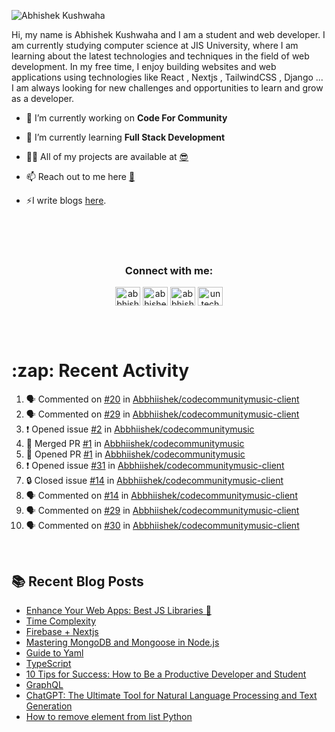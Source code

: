 <!-- <img src="./profileheader.png"> -->

![Abhishek Kushwaha](https://wiidgets.vercel.app/api/banner?title=Abhishek%20Kushwaha&bio=Code%20|%20Community%20|%20Music&twitter=abbhishekstwt)

<!-- <h1 align="center"> <img src="https://c.tenor.com/HO7EBVsu04oAAAAi/pikachu-pokemon.gif" width="50"> I'm Abhishek Kushwaha <img src="https://cdn.discordapp.com/emojis/852778687958482944.gif?v=1" width="50"></h1>
<p align="center">
  <img src="https://readme-typing-svg.herokuapp.com?color=00FFFF&width=380&height=45&lines=UG+at+JIS+UNIVERSITY;GDSC+Lead+22;Discord+Bot+Developer;Full+Stack+Developer;Open-Source+Enthusiast;Nice+To+Meet+You+...;&center=true">
  </p>




 -->
Hi, my name is Abhishek Kushwaha and I am a student and web developer.
I am currently studying computer science at JIS University, where I am learning about the latest technologies and techniques in the field of web development.
In my free time, I enjoy building websites and web applications using technologies like React , Nextjs , TailwindCSS , Django ... I am always looking for new challenges and opportunities to learn and grow as a developer.


- 🔭 I’m currently working on **Code For Community**

- 🌱 I’m currently learning **Full Stack Development**

- 👨‍💻 All of my projects are available at [😎](https://github.com/Abbhiishek)

- 📫 Reach out to me here **[📧](abhishekkushwaha1479@gmail.com)**

- ⚡I write blogs [here](https://dev.to/abbhiishek).

<br>
<br>
<br>

<h3  align="center">Connect with me:</h3>
<p  align="center">
<a href="https://twitter.com/abbhishek_k" target="blank"><img align="center" src="https://raw.githubusercontent.com/rahuldkjain/github-profile-readme-generator/master/src/images/icons/Social/twitter.svg" alt="abbhishek_k" height="30" width="40" /></a>
<a href="https://linkedin.com/in/abhishek-kushwaha-653a74213/" target="blank"><img align="center" src="https://raw.githubusercontent.com/rahuldkjain/github-profile-readme-generator/master/src/images/icons/Social/linked-in-alt.svg" alt="abhishek-kushwaha-653a74213/" height="30" width="40" /></a>
<a href="https://instagram.com/abbhishek_k" target="blank"><img align="center" src="https://raw.githubusercontent.com/rahuldkjain/github-profile-readme-generator/master/src/images/icons/Social/instagram.svg" alt="abbhishek_k" height="30" width="40" /></a>
<a href="https://www.youtube.com/c/UCDV_cwac9byivL5hvpU9mHQ" target="blank"><img align="center" src="https://raw.githubusercontent.com/rahuldkjain/github-profile-readme-generator/master/src/images/icons/Social/youtube.svg" alt="untechnicaltech" height="30" width="40" /></a>

</p>
<br>
<br>
<h1>:zap: Recent Activity</h1>

<!--START_SECTION:activity-->
1. 🗣 Commented on [#20](https://github.com/Abbhiishek/codecommunitymusic-client/issues/20#issuecomment-1746086730) in [Abbhiishek/codecommunitymusic-client](https://github.com/Abbhiishek/codecommunitymusic-client)
2. 🗣 Commented on [#29](https://github.com/Abbhiishek/codecommunitymusic-client/issues/29#issuecomment-1745046496) in [Abbhiishek/codecommunitymusic-client](https://github.com/Abbhiishek/codecommunitymusic-client)
3. ❗ Opened issue [#2](https://github.com/Abbhiishek/codecommunitymusic/issues/2) in [Abbhiishek/codecommunitymusic](https://github.com/Abbhiishek/codecommunitymusic)
4. 🎉 Merged PR [#1](https://github.com/Abbhiishek/codecommunitymusic/pull/1) in [Abbhiishek/codecommunitymusic](https://github.com/Abbhiishek/codecommunitymusic)
5. 💪 Opened PR [#1](https://github.com/Abbhiishek/codecommunitymusic/pull/1) in [Abbhiishek/codecommunitymusic](https://github.com/Abbhiishek/codecommunitymusic)
6. ❗ Opened issue [#31](https://github.com/Abbhiishek/codecommunitymusic-client/issues/31) in [Abbhiishek/codecommunitymusic-client](https://github.com/Abbhiishek/codecommunitymusic-client)
7. 🔒 Closed issue [#14](https://github.com/Abbhiishek/codecommunitymusic-client/issues/14) in [Abbhiishek/codecommunitymusic-client](https://github.com/Abbhiishek/codecommunitymusic-client)
8. 🗣 Commented on [#14](https://github.com/Abbhiishek/codecommunitymusic-client/issues/14#issuecomment-1745010480) in [Abbhiishek/codecommunitymusic-client](https://github.com/Abbhiishek/codecommunitymusic-client)
9. 🗣 Commented on [#29](https://github.com/Abbhiishek/codecommunitymusic-client/issues/29#issuecomment-1744991457) in [Abbhiishek/codecommunitymusic-client](https://github.com/Abbhiishek/codecommunitymusic-client)
10. 🗣 Commented on [#30](https://github.com/Abbhiishek/codecommunitymusic-client/pull/30#issuecomment-1744344191) in [Abbhiishek/codecommunitymusic-client](https://github.com/Abbhiishek/codecommunitymusic-client)
<!--END_SECTION:activity-->

<br>

  
## :books: Recent Blog Posts

<!-- BLOG-POST-LIST:START -->
- [Enhance Your Web Apps: Best JS Libraries 🔧](https://dev.to/abbhiishek/enhance-your-web-apps-best-js-libraries-1a3f)
- [Time Complexity](https://dev.to/abbhiishek/time-complexity-41a1)
- [Firebase + Nextjs](https://dev.to/abbhiishek/firebase-nextjs-511a)
- [Mastering MongoDB and Mongoose in Node.js](https://dev.to/abbhiishek/mastering-mongodb-and-mongoose-in-nodejs-1be5)
- [Guide to Yaml](https://dev.to/abbhiishek/guide-to-yaml-339b)
- [TypeScript](https://dev.to/abbhiishek/typescript-3abm)
- [10 Tips for Success: How to Be a Productive Developer and Student](https://dev.to/abbhiishek/10-tips-for-success-how-to-be-a-productive-developer-and-student-440f)
- [GraphQL](https://dev.to/abbhiishek/graphql-2hc2)
- [ChatGPT: The Ultimate Tool for Natural Language Processing and Text Generation](https://dev.to/abbhiishek/chatgpt-the-ultimate-tool-for-natural-language-processing-and-text-generation-40ag)
- [How to remove element from list Python](https://dev.to/abbhiishek/how-to-remove-element-from-list-python-22d6)
<!-- BLOG-POST-LIST:END -->
